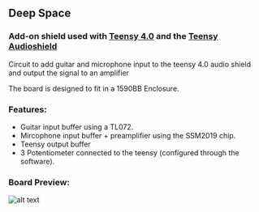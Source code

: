 ## Deep Space

### Add-on shield used with [Teensy 4.0](https://www.pjrc.com/store/teensy40.html) and the [Teensy Audioshield](https://www.pjrc.com/store/teensy3_audio.html)

Circuit to add guitar and microphone input to the teensy 4.0 audio shield and output the signal to an amplifier 

The board is designed to fit in a 1590BB Enclosure.

### Features:

- Guitar input buffer using a TL072.
- Mircophone input buffer + preamplifier using the SSM2019 chip.
- Teensy output buffer
- 3 Potentiometer connected to the teensy (configured through the software).

### Board Preview: 


![alt text](DeepSpace.png?raw=true)
